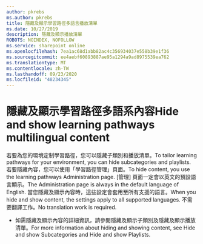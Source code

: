 ```yaml
---
author: pkrebs
ms.author: pkrebs
title: 隱藏及顯示學習路徑多語言播放清單
ms.date: 10/27/2019
description: 隱藏及顯示播放清單
ROBOTS: NOINDEX, NOFOLLOW
ms.service: sharepoint online
ms.openlocfilehash: 7ea1ac68d1abb82ac4c356934037e558b39e1f36
ms.sourcegitcommit: ee4aebf60893887ae95a1294a9ad8975539ea762
ms.translationtype: MT
ms.contentlocale: zh-TW
ms.lasthandoff: 09/23/2020
ms.locfileid: "48234345"
---
```

# <a name="hide-and-show-learning-pathways-multilingual-content"></a><span data-ttu-id="7f9d1-103">隱藏及顯示學習路徑多語系內容</span><span class="sxs-lookup"><span data-stu-id="7f9d1-103">Hide and show learning pathways multilingual content</span></span> 

<span data-ttu-id="7f9d1-104">若要為您的環境定制學習路徑，您可以隱藏子類別和播放清單。</span><span class="sxs-lookup"><span data-stu-id="7f9d1-104">To tailor learning pathways for your environment, you can hide subcategories and playlists.</span></span> <span data-ttu-id="7f9d1-105">若要隱藏內容，您可以使用「學習路徑管理」頁面。</span><span class="sxs-lookup"><span data-stu-id="7f9d1-105">To hide content, you use the learning pathways Administration page.</span></span> <span data-ttu-id="7f9d1-106">[管理] 頁面一定會以英文的預設語言顯示。</span><span class="sxs-lookup"><span data-stu-id="7f9d1-106">The Administration page is always in the default language of English.</span></span> <span data-ttu-id="7f9d1-107">當您隱藏及顯示內容時，這些設定會套用至所有支援的語言。</span><span class="sxs-lookup"><span data-stu-id="7f9d1-107">When you hide and show content, the settings apply to all supported languages.</span></span> <span data-ttu-id="7f9d1-108">不需要翻譯工作。</span><span class="sxs-lookup"><span data-stu-id="7f9d1-108">No translation work is required.</span></span> 

- <span data-ttu-id="7f9d1-109">如需隱藏及顯示內容的詳細資訊，請參閱隱藏及顯示子類別及隱藏及顯示播放清單。</span><span class="sxs-lookup"><span data-stu-id="7f9d1-109">For more information about hiding and showing content, see Hide and show Subcategories and Hide and show Playlists.</span></span> 



